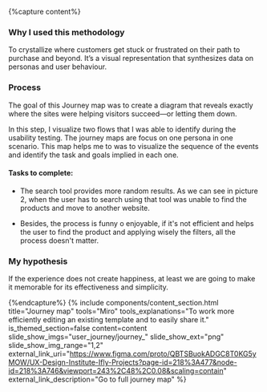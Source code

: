 {%capture content%}
### Why I used this methodology
To crystallize where customers get stuck or frustrated on their path to purchase and beyond. It’s a visual representation that synthesizes data on personas and user behaviour.
### Process
The goal of this Journey map was to create a diagram that reveals exactly where the sites were helping visitors succeed—or letting them down.

In this step, I visualize two flows that I was able to identify during the usability testing. The journey maps are focus on one persona in one scenario.
This map helps me to was to visualize the sequence of the events and identify the task and goals implied in each one.

#### Tasks to complete:
*  The search tool provides more random results. As we can see in picture 2, when the user has to search using that tool was unable to find the products and move to another website.

*  Besides, the process is funny o enjoyable, if it's not efficient and helps the user to find the product and applying wisely the filters, all the process doesn't matter.
### My hypothesis
If the experience does not create happiness, at least we are going to make it memorable for its effectiveness and simplicity.

{%endcapture%}
{%
include components/content_section.html
title="Journey map"
tools="Miro"
tools_explanations="To work more efficiently editing an existing template and to easily share it."
is_themed_section=false
content=content
slide_show_imgs="user_journey/journey_"
slide_show_ext="png"
slide_show_img_range="1,2"
external_link_uri="https://www.figma.com/proto/QBTSBuokADGC8T0KG5yMOW/UX-Design-Institute-Ifly-Projects?page-id=218%3A477&node-id=218%3A746&viewport=243%2C48%2C0.08&scaling=contain"
external_link_description="Go to full journey map"
%}
